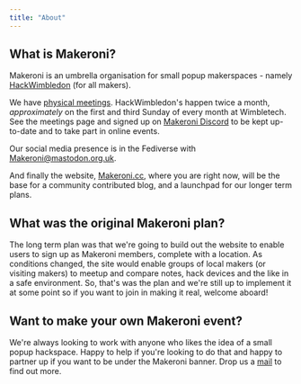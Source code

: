 ```yaml
---
title: "About"
---
```


## What is Makeroni?

Makeroni is an umbrella organisation for small popup makerspaces - namely [HackWimbledon](https://hackwimbledon.org/) (for all makers).

We have [physical meetings](/meetings/). HackWimbledon's happen twice a month, *approximately* on the first and third Sunday of every month at Wimbletech. See the meetings page and signed up on [Makeroni Discord](https://discord.gg/HYYXHSu) to be kept up-to-date and to take part in online events.

Our social media presence is in the Fediverse with [Makeroni@mastodon.org.uk](https://mastodon.org.uk/@makeroni).

And finally the website, [Makeroni.cc](https://makeroni.cc), where you are right now, will be the base for a community contributed blog, and a launchpad for our longer term plans.

## What was the original Makeroni plan?

The long term plan was that we're going to build out the website to enable users to sign up as Makeroni members, complete with a location. As conditions changed, the site would enable groups of local makers (or visiting makers) to meetup and compare notes, hack devices and the like in a safe environment. So, that's was the plan and we're still up to implement it at some point so if you want to join in making it real, welcome aboard!

## Want to make your own Makeroni event?

We're always looking to work with anyone who likes the idea of a small popup hackspace. Happy to help if you're looking to do that and happy to partner up
if you want to be under the Makeroni banner. Drop us a [mail](mailto:makeronicc@gmail.com) to find out more.

